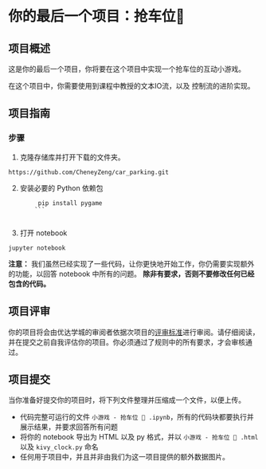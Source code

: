 # 你的最后一个项目：抢车位🚗

## 项目概述 

这是你的最后一个项目，你将要在这个项目中实现一个抢车位的互动小游戏。

在这个项目中，你需要使用到课程中教授的文本IO流，以及 控制流的进阶实现。


## 项目指南

### 步骤

1. 克隆存储库并打开下载的文件夹。

 ```	
https://github.com/CheneyZeng/car_parking.git
```

2. 安装必要的 Python 依赖包


	```
         pip install pygame
        ```

	
3. 打开 notebook

```
jupyter notebook
```


__注意：__ 我们虽然已经实现了一些代码，让你更快地开始工作，你仍需要实现额外的功能，以回答 notebook 中所有的问题。
__除非有要求，否则不要修改任何已经包含的代码。__

## 项目评审

你的项目将会由优达学城的审阅者依据次项目的[评审标准](https://review.udacity.com/#!/rubrics/2464/view)进行审阅。请仔细阅读，并在提交之前自我评估你的项目。你必须通过了规则中的所有要求，才会审核通过。

## 项目提交

当你准备好提交你的项目时，将下列文件整理并压缩成一个文件，以便上传。

- 代码完整可运行的文件 `小游戏 - 抢车位 🚗 .ipynb`，所有的代码块都要执行并展示结果，并要求回答所有问题
- 将你的 notebook 导出为 HTML 以及 py 格式，并以 `小游戏 - 抢车位 🚗 .html` 以及 `kivy_clock.py` 命名
- 任何用于项目中，并且并非由我们为这一项目提供的额外数据图片。
